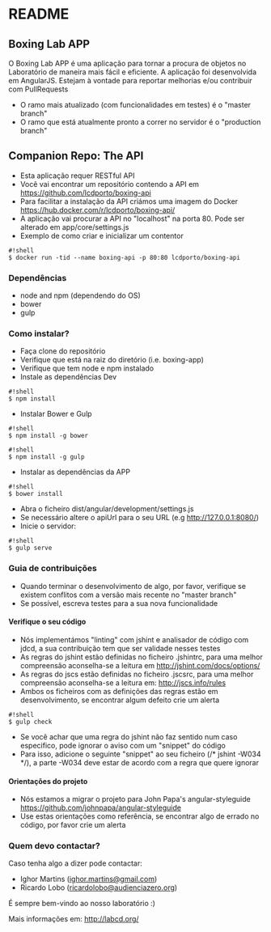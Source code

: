# README #

## Boxing Lab APP ##

O Boxing Lab APP é uma aplicação para tornar a procura de objetos no Laboratório de maneira mais fácil e eficiente.
A aplicação foi desenvolvida em AngularJS.
Estejam à vontade para reportar melhorias e/ou contribuir com PullRequests

* O ramo mais atualizado (com funcionalidades em testes) é o "master branch"
* O ramo que está atualmente pronto a correr no servidor é o "production branch"

## Companion Repo: The API ##

* Esta aplicação requer RESTful API
* Você vai encontrar um repositório contendo a API em https://github.com/lcdporto/boxing-api
* Para facilitar a instalação da API criámos uma imagem do Docker https://hub.docker.com/r/lcdporto/boxing-api/
* A aplicação vai procurar a API no "localhost" na porta 80. Pode ser alterado em app/core/settings.js
* Exemplo de como criar e inicializar um contentor

```
#!shell
$ docker run -tid --name boxing-api -p 80:80 lcdporto/boxing-api
```
### Dependências ###

* node and npm (dependendo do OS)
* bower
* gulp

### Como instalar? ###

* Faça clone do repositório
* Verifique que está na raiz do diretório (i.e. boxing-app)
* Verifique que tem node e npm instalado
* Instale as dependências Dev

```
#!shell
$ npm install
```

* Instalar Bower e Gulp 

```
#!shell
$ npm install -g bower
```

```
#!shell
$ npm install -g gulp
```

* Instalar as dependências da APP

```
#!shell
$ bower install
```

* Abra o ficheiro dist/angular/development/settings.js
* Se necessário altere o apiUrl para o seu URL (e.g http://127.0.0.1:8080/)
* Inicie o servidor:

```
#!shell
$ gulp serve
```

### Guia de contribuições ###

* Quando terminar o desenvolvimento de algo, por favor, verifique se existem conflitos com a versão mais recente no "master branch"
* Se possível, escreva testes para a sua nova funcionalidade

#### Verifique o seu código ####

* Nós implementámos "linting" com jshint e analisador de código com jdcd, a sua contribuição tem que ser validade nesses testes
* As regras do jshint estão definidas no ficheiro .jshintrc, para uma melhor compreensão aconselha-se a leitura em http://jshint.com/docs/options/
* As regras do jscs estão definidas no ficheiro .jscsrc, para uma melhor compreensão aconselha-se a leitura em: http://jscs.info/rules
* Ambos os ficheiros com as definições das regras estão em desenvolvimento, se encontrar algum defeito crie um alerta

```
#!shell
$ gulp check
```

* Se você achar que uma regra do jshint não faz sentido num caso especifico, pode ignorar o aviso com um "snippet" do código
* Para isso, adicione o seguinte "snippet" ao seu ficheiro (/* jshint -W034 */), a parte -W034 deve estar de acordo com a regra que quere ignorar

#### Orientações do projeto ####

* Nós estamos a migrar o projeto para John Papa's angular-styleguide https://github.com/johnpapa/angular-styleguide
* Use estas orientações como referência, se encontrar algo de errado no código, por favor crie um alerta

### Quem devo contactar? ###

Caso tenha algo a dizer pode contactar:

* Ighor Martins (ighor.martins@gmail.com)
* Ricardo Lobo (ricardolobo@audienciazero.org)

É sempre bem-vindo ao nosso laboratório :)

Mais informações em: http://labcd.org/
